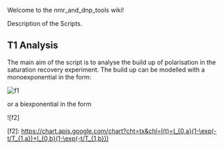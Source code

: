 Welcome to the nmr_and_dnp_tools wiki!

Description of the Scripts.

## T1 Analysis

The main aim of the script is to analyse the build up of polarisation in the saturation recovery experiment.
The build up can be modelled with a monoexponential in the form:

![f1]

[f1]: https://chart.apis.google.com/chart?cht=tx&chl=I(t)=I_0(1-\exp(-t/T_1))

or a biexponential in the form

![f2]

[f2]: https://chart.apis.google.com/chart?cht=tx&chl=I(t)=I_{0,a}(1-\exp(-t/T_{1,a})+I_{0,b}(1-\exp(-t/T_{1,b}))
